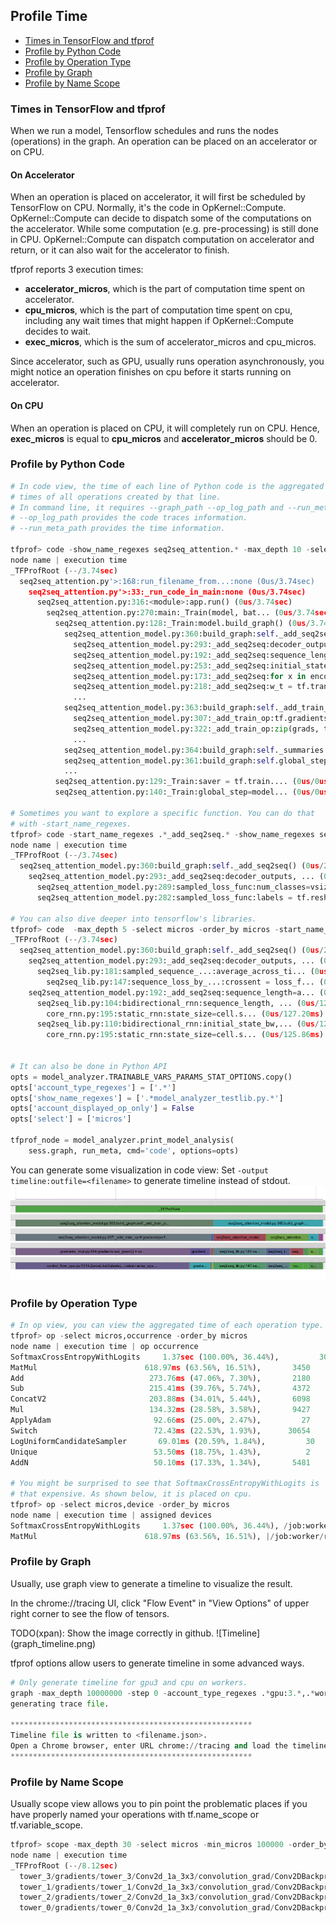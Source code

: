 ## Profile Time

* [Times in TensorFlow and tfprof](#times-in-tensorflow-and-tfprof)
* [Profile by Python Code](#profile-by-python-code)
* [Profile by Operation Type](#profile-by-operation-type)
* [Profile by Graph](#profile-by-graph)
* [Profile by Name Scope](#profile-by-name-scope)


### Times in TensorFlow and tfprof
When we run a model, Tensorflow schedules and runs the nodes (operations)
in the graph. An operation can be placed on an accelerator or on CPU.


#### On Accelerator
When an operation is placed on accelerator, it will first be scheduled
by TensorFlow on CPU. Normally, it's the code in OpKernel::Compute.
OpKernel::Compute can decide to dispatch some of the computations on the
accelerator. While some computation (e.g. pre-processing) is still done
in CPU. OpKernel::Compute can dispatch computation on accelerator
and return, or it can also wait for the accelerator to finish.

tfprof reports 3 execution times:

  * <b>accelerator_micros</b>, which is the part of computation time spent on accelerator.
  * <b>cpu_micros</b>, which is the part of computation time spent on cpu, including
    any wait times that might happen if OpKernel::Compute decides to wait.
  * <b>exec_micros</b>, which is the sum of accelerator_micros and cpu_micros.

Since accelerator, such as GPU, usually runs operation asynchronously, you
might notice an operation finishes on cpu before it starts running on
accelerator.

#### On CPU
When an operation is placed on CPU, it will completely run on CPU. Hence,
<b>exec_micros</b> is equal to <b>cpu_micros</b> and <b>accelerator_micros</b>
should be 0.


### Profile by Python Code
```python
# In code view, the time of each line of Python code is the aggregated
# times of all operations created by that line.
# In command line, it requires --graph_path --op_log_path and --run_meta_path.
# --op_log_path provides the code traces information.
# --run_meta_path provides the time information.

tfprof> code -show_name_regexes seq2seq_attention.* -max_depth 10 -select micros -order_by micros
node name | execution time
_TFProfRoot (--/3.74sec)
  seq2seq_attention.py'>:168:run_filename_from...:none (0us/3.74sec)
    seq2seq_attention.py'>:33:_run_code_in_main:none (0us/3.74sec)
      seq2seq_attention.py:316:<module>:app.run() (0us/3.74sec)
        seq2seq_attention.py:270:main:_Train(model, bat... (0us/3.74sec)
          seq2seq_attention.py:128:_Train:model.build_graph() (0us/3.74sec)
            seq2seq_attention_model.py:360:build_graph:self._add_seq2seq() (0us/2.79sec)
              seq2seq_attention_model.py:293:_add_seq2seq:decoder_outputs, ... (0us/2.46sec)
              seq2seq_attention_model.py:192:_add_seq2seq:sequence_length=a... (0us/265.31ms)
              seq2seq_attention_model.py:253:_add_seq2seq:initial_state_att... (0us/50.35ms)
              seq2seq_attention_model.py:173:_add_seq2seq:for x in encoder_... (0us/8.72ms)
              seq2seq_attention_model.py:218:_add_seq2seq:w_t = tf.transpos... (0us/2.39ms)
              ...
            seq2seq_attention_model.py:363:build_graph:self._add_train_o... (0us/949.10ms)
              seq2seq_attention_model.py:307:_add_train_op:tf.gradients(self... (0us/641.44ms)
              seq2seq_attention_model.py:322:_add_train_op:zip(grads, tvars)... (0us/307.56ms)
              ...
            seq2seq_attention_model.py:364:build_graph:self._summaries =... (0us/13us)
            seq2seq_attention_model.py:361:build_graph:self.global_step ... (0us/12us)
            ...
          seq2seq_attention.py:129:_Train:saver = tf.train.... (0us/0us)
          seq2seq_attention.py:140:_Train:global_step=model... (0us/0us)

# Sometimes you want to explore a specific function. You can do that
# with -start_name_regexes.
tfprof> code -start_name_regexes .*_add_seq2seq.* -show_name_regexes seq2seq_attention.* -max_depth 10 -select micros -order_by micros
node name | execution time
_TFProfRoot (--/3.74sec)
  seq2seq_attention_model.py:360:build_graph:self._add_seq2seq() (0us/2.79sec)
    seq2seq_attention_model.py:293:_add_seq2seq:decoder_outputs, ... (0us/2.46sec)
      seq2seq_attention_model.py:289:sampled_loss_func:num_classes=vsize) (0us/2.46sec)
      seq2seq_attention_model.py:282:sampled_loss_func:labels = tf.resha... (0us/164us)

# You can also dive deeper into tensorflow's libraries.
tfprof> code  -max_depth 5 -select micros -order_by micros -start_name_regexes .*_add_seq2seq.* -min_micros 100000
_TFProfRoot (--/3.74sec)
  seq2seq_attention_model.py:360:build_graph:self._add_seq2seq() (0us/2.79sec)
    seq2seq_attention_model.py:293:_add_seq2seq:decoder_outputs, ... (0us/2.46sec)
      seq2seq_lib.py:181:sampled_sequence_...:average_across_ti... (0us/2.46sec)
        seq2seq_lib.py:147:sequence_loss_by_...:crossent = loss_f... (0us/2.46sec)
    seq2seq_attention_model.py:192:_add_seq2seq:sequence_length=a... (0us/265.31ms)
      seq2seq_lib.py:104:bidirectional_rnn:sequence_length, ... (0us/127.27ms)
        core_rnn.py:195:static_rnn:state_size=cell.s... (0us/127.20ms)
      seq2seq_lib.py:110:bidirectional_rnn:initial_state_bw,... (0us/125.96ms)
        core_rnn.py:195:static_rnn:state_size=cell.s... (0us/125.86ms)


# It can also be done in Python API
opts = model_analyzer.TRAINABLE_VARS_PARAMS_STAT_OPTIONS.copy()
opts['account_type_regexes'] = ['.*']
opts['show_name_regexes'] = ['.*model_analyzer_testlib.py.*']
opts['account_displayed_op_only'] = False
opts['select'] = ['micros']

tfprof_node = model_analyzer.print_model_analysis(
    sess.graph, run_meta, cmd='code', options=opts)
```

You can generate some visualization in code view:
Set ```-output timeline:outfile=<filename>``` to generate timeline instead of stdout.
<left>
![CodeTimeline](code_timeline.png)
</left>


### Profile by Operation Type
```python
# In op view, you can view the aggregated time of each operation type.
tfprof> op -select micros,occurrence -order_by micros
node name | execution time | op occurrence
SoftmaxCrossEntropyWithLogits     1.37sec (100.00%, 36.44%),         30
MatMul                        618.97ms (63.56%, 16.51%),       3450
Add                            273.76ms (47.06%, 7.30%),       2180
Sub                            215.41ms (39.76%, 5.74%),       4372
ConcatV2                       203.88ms (34.01%, 5.44%),       6098
Mul                            134.32ms (28.58%, 3.58%),       9427
ApplyAdam                       92.66ms (25.00%, 2.47%),         27
Switch                          72.43ms (22.53%, 1.93%),      30654
LogUniformCandidateSampler       69.01ms (20.59%, 1.84%),         30
Unique                          53.50ms (18.75%, 1.43%),          2
AddN                            50.10ms (17.33%, 1.34%),       5481

# You might be surprised to see that SoftmaxCrossEntropyWithLogits is
# that expensive. As shown below, it is placed on cpu.
tfprof> op -select micros,device -order_by micros
node name | execution time | assigned devices
SoftmaxCrossEntropyWithLogits     1.37sec (100.00%, 36.44%), /job:worker/replica:0/task:0/cpu:0
MatMul                        618.97ms (63.56%, 16.51%), |/job:worker/replica:0/task:0/cpu:0|/job:worker/replica:0/task:0/device:GPU:0|/job:worker/replica:0/task:0/device:GPU:1|/job:worker/replica:0/task:0/device:GPU:2|/job:worker/replica:0/task:0/device:GPU:3
```


### Profile by Graph

Usually, use graph view to generate a timeline to visualize the result.

In the chrome://tracing UI, click "Flow Event" in "View Options" of upper
right corner to see the flow of tensors.

<left>
TODO(xpan): Show the image correctly in github.
![Timeline](graph_timeline.png)
</left>

tfprof options allow users to generate timeline in some advanced ways.

```python
# Only generate timeline for gpu3 and cpu on workers.
graph -max_depth 10000000 -step 0 -account_type_regexes .*gpu:3.*,.*worker.*cpu:0.* -output timeline:outfile=<filename.json>
generating trace file.

******************************************************
Timeline file is written to <filename.json>.
Open a Chrome browser, enter URL chrome://tracing and load the timeline file.
******************************************************
```

### Profile by Name Scope

Usually scope view allows you to pin point the problematic places if you
have properly named your operations with tf.name_scope or tf.variable_scope.

```python
tfprof> scope -max_depth 30 -select micros -min_micros 100000 -order_by micros
node name | execution time
_TFProfRoot (--/8.12sec)
  tower_3/gradients/tower_3/Conv2d_1a_3x3/convolution_grad/Conv2DBackpropFilter (126.34ms/126.34ms)
  tower_1/gradients/tower_1/Conv2d_1a_3x3/convolution_grad/Conv2DBackpropFilter (125.44ms/125.44ms)
  tower_2/gradients/tower_2/Conv2d_1a_3x3/convolution_grad/Conv2DBackpropFilter (124.85ms/124.85ms)
  tower_0/gradients/tower_0/Conv2d_1a_3x3/convolution_grad/Conv2DBackpropFilter (124.45ms/124.45ms)
```
